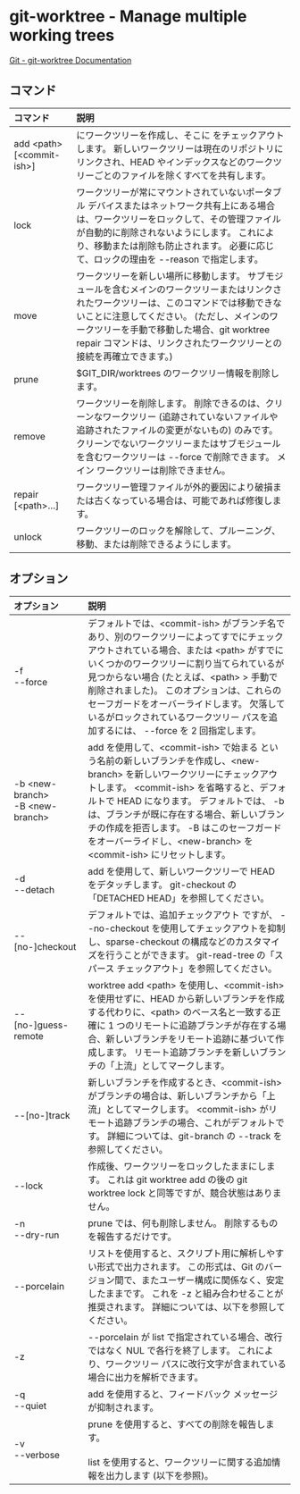 # git-worktree - Manage multiple working trees

[Git - git-worktree Documentation](https://git-scm.com/docs/git-worktree)

## コマンド

|コマンド|説明|
|:--|:--|
|add \<path> [\<commit-ish>]|<path> にワークツリーを作成し、そこに <commit-ish> をチェックアウトします。 新しいワークツリーは現在のリポジトリにリンクされ、HEAD やインデックスなどのワークツリーごとのファイルを除くすべてを共有します。|
|lock|ワークツリーが常にマウントされていないポータブル デバイスまたはネットワーク共有上にある場合は、ワークツリーをロックして、その管理ファイルが自動的に削除されないようにします。 これにより、移動または削除も防止されます。 必要に応じて、ロックの理由を --reason で指定します。|
|move|ワークツリーを新しい場所に移動します。 サブモジュールを含むメインのワークツリーまたはリンクされたワークツリーは、このコマンドでは移動できないことに注意してください。 (ただし、メインのワークツリーを手動で移動した場合、git worktree repair コマンドは、リンクされたワークツリーとの接続を再確立できます。)|
|prune|$GIT_DIR/worktrees のワークツリー情報を削除します。|
|remove|ワークツリーを削除します。 削除できるのは、クリーンなワークツリー (追跡されていないファイルや追跡されたファイルの変更がないもの) のみです。 クリーンでないワークツリーまたはサブモジュールを含むワークツリーは --force で削除できます。 メイン ワークツリーは削除できません。|
|repair [\<path>…​]|ワークツリー管理ファイルが外的要因により破損または古くなっている場合は、可能であれば修復します。|
|unlock|ワークツリーのロックを解除して、プルーニング、移動、または削除できるようにします。|

## オプション

|オプション|説明|
|:--|:--|
|-f<br>--force|デフォルトでは、\<commit-ish> がブランチ名であり、別のワークツリーによってすでにチェックアウトされている場合、または \<path> がすでにいくつかのワークツリーに割り当てられているが見つからない場合 (たとえば、\<path> > 手動で削除されました)。 このオプションは、これらのセーフガードをオーバーライドします。 欠落しているがロックされているワークツリー パスを追加するには、 --force を 2 回指定します。|
|-b \<new-branch><br>-B \<new-branch>|add を使用して、\<commit-ish> で始まる <new-branch> という名前の新しいブランチを作成し、\<new-branch> を新しいワークツリーにチェックアウトします。 \<commit-ish> を省略すると、デフォルトで HEAD になります。 デフォルトでは、 -b は、ブランチが既に存在する場合、新しいブランチの作成を拒否します。 -B はこのセーフガードをオーバーライドし、\<new-branch> を \<commit-ish> にリセットします。|
|-d<br>--detach|add を使用して、新しいワークツリーで HEAD をデタッチします。 git-checkout の「DETACHED HEAD」を参照してください。|
|--[no-]checkout|デフォルトでは、追加チェックアウト <commit-ish> ですが、 --no-checkout を使用してチェックアウトを抑制し、sparse-checkout の構成などのカスタマイズを行うことができます。 git-read-tree の「スパース チェックアウト」を参照してください。|
|--[no-]guess-remote|worktree add \<path> を使用し、\<commit-ish> を使用せずに、HEAD から新しいブランチを作成する代わりに、\<path> のベース名と一致する正確に 1 つのリモートに追跡ブランチが存在する場合、新しいブランチをリモート追跡に基づいて作成します。 リモート追跡ブランチを新しいブランチの「上流」としてマークします。|
|--[no-]track|新しいブランチを作成するとき、\<commit-ish> がブランチの場合は、新しいブランチから「上流」としてマークします。 \<commit-ish> がリモート追跡ブランチの場合、これがデフォルトです。 詳細については、git-branch の --track を参照してください。|
|--lock|作成後、ワークツリーをロックしたままにします。 これは git worktree add の後の git worktree lock と同等ですが、競合状態はありません。|
|-n<br>--dry-run|prune では、何も削除しません。 削除するものを報告するだけです。|
|--porcelain|リストを使用すると、スクリプト用に解析しやすい形式で出力されます。 この形式は、Git のバージョン間で、またユーザー構成に関係なく、安定したままです。 これを -z と組み合わせることが推奨されます。 詳細については、以下を参照してください。|
|-z|--porcelain が list で指定されている場合、改行ではなく NUL で各行を終了します。 これにより、ワークツリー パスに改行文字が含まれている場合に出力を解析できます。|
|-q<br>--quiet|add を使用すると、フィードバック メッセージが抑制されます。|
|-v<br>--verbose|prune を使用すると、すべての削除を報告します。<br><br>list を使用すると、ワークツリーに関する追加情報を出力します (以下を参照)。|
